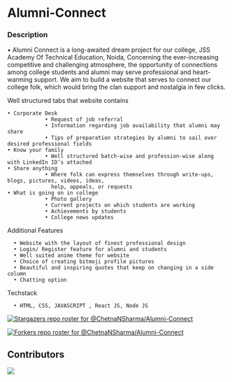 # Alumni-Connect


###  Description
  • Alumni Connect is a long-awaited dream project for our college, JSS Academy Of Technical Education, Noida, 
      Concerning the ever-increasing competitive and challenging atmosphere, the opportunity of connections among college students and alumni may serve professional and heart-warming support. 
      We aim to build a website that serves to connect our college folk, 
      which would bring the clan support and nostalgia in few clicks.
 
Well structured tabs that website contains
 
    • Corporate Desk
                • Request of job referral
                • Information regarding job availability that alumni may share
                • Tips of preparation strategies by alumni to sail over desired professional fields
    • Know your family 
                • Well structured batch-wise and profession-wise along with LinkedIn ID’s attached  
    • Share anything    
                • Where folk can express themselves through write-ups, blogs, pictures, videos, ideas, 
                  help, appeals, or requests  
    • What is going on in college   
                • Photo gallery
                • Current projects on which students are working 
                • Achievements by students
                • College news updates    
Additional Features
 
      • Website with the layout of finest professional design  
      • Login/ Register feature for alumni and students  
      • Well suited anime theme for website  
      • Choice of creating bitmoji profile pictures  
      • Beautiful and inspiring quotes that keep on changing in a side column  
      • Chatting option 
 
Techstack
 
      • HTML, CSS, JAVASCRIPT , React JS, Node JS
 
 
 
[![Stargazers repo roster for @ChetnaNSharma/Alumni-Connect](https://reporoster.com/stars/ChetnaNSharma/Alumni-Connect)](https://github.com/ChetnaNSharma/Alumni-Connect/stargazers)
 
[![Forkers repo roster for @ChetnaNSharma/Alumni-Connect](https://reporoster.com/forks/ChetnaNSharma/Alumni-Connect)](https://github.com/ChetnaNSharma/Alumni-Connect/network/members)
 
 
## Contributors
 
<a href="https://github.com/ChetnaNSharma/Alumni-Connect/graphs/contributors">
  <img src="https://contrib.rocks/image?repo=ChetnaNSharma/Alumni-Connect" />
</a>
 

